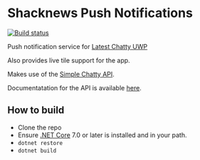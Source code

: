 # Shacknews Push Notifications
[![Build status](https://boarder2.visualstudio.com/Latest%20Chatty%20UWP%20Push%20Notifications/_apis/build/status/Latest%20Chatty%20UWP%20Push%20Notifications-ASP.NET%20Core-CI)](https://boarder2.visualstudio.com/Latest%20Chatty%20UWP%20Push%20Notifications/_build/latest?definitionId=10)

Push notification service for [Latest Chatty UWP](https://github.com/latestchatty/latest-chatty-uwp)

Also provides live tile support for the app.

Makes use of the [Simple Chatty API](https://github.com/latestchatty/simple-chatty-server).

Documentatation for the API is available [here](http://winchatty.com/swagger/index.html).

How to build
------
 - Clone the repo
 - Ensure [.NET Core](https://www.microsoft.com/net/core) 7.0 or later is installed and in your path.
 - `dotnet restore`
 - `dotnet build`
